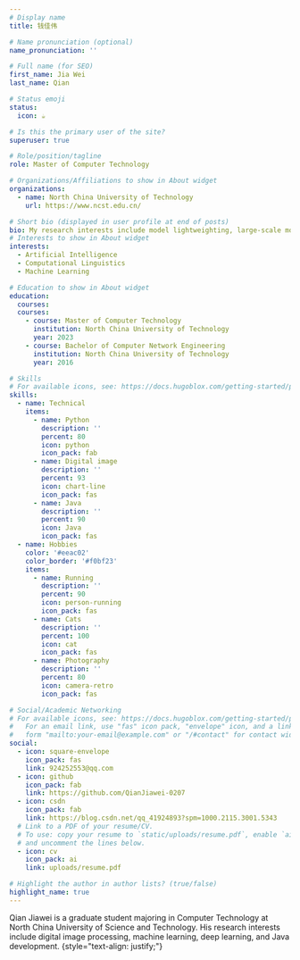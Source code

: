 ```yaml
---
# Display name
title: 钱佳伟

# Name pronunciation (optional)
name_pronunciation: ''

# Full name (for SEO)
first_name: Jia Wei
last_name: Qian

# Status emoji
status:
  icon: ☕️

# Is this the primary user of the site?
superuser: true

# Role/position/tagline
role: Master of Computer Technology

# Organizations/Affiliations to show in About widget
organizations:
  - name: North China University of Technology
    url: https://www.ncst.edu.cn/

# Short bio (displayed in user profile at end of posts)
bio: My research interests include model lightweighting, large-scale modeling, and Gnss satellite positioning. 
# Interests to show in About widget
interests:
  - Artificial Intelligence
  - Computational Linguistics
  - Machine Learning

# Education to show in About widget
education:
  courses:
  courses:
    - course: Master of Computer Technology
      institution: North China University of Technology
      year: 2023
    - course: Bachelor of Computer Network Engineering
      institution: North China University of Technology
      year: 2016

# Skills
# For available icons, see: https://docs.hugoblox.com/getting-started/page-builder/#icons
skills:
  - name: Technical
    items:
      - name: Python
        description: ''
        percent: 80
        icon: python
        icon_pack: fab
      - name: Digital image
        description: ''
        percent: 93
        icon: chart-line
        icon_pack: fas
      - name: Java
        description: ''
        percent: 90
        icon: Java
        icon_pack: fas
  - name: Hobbies
    color: '#eeac02'
    color_border: '#f0bf23'
    items:
      - name: Running
        description: ''
        percent: 90
        icon: person-running
        icon_pack: fas
      - name: Cats
        description: ''
        percent: 100
        icon: cat
        icon_pack: fas
      - name: Photography
        description: ''
        percent: 80
        icon: camera-retro
        icon_pack: fas

# Social/Academic Networking
# For available icons, see: https://docs.hugoblox.com/getting-started/page-builder/#icons
#   For an email link, use "fas" icon pack, "envelope" icon, and a link in the
#   form "mailto:your-email@example.com" or "/#contact" for contact widget.
social:
  - icon: square-envelope
    icon_pack: fas
    link: 924252553@qq.com
  - icon: github
    icon_pack: fab
    link: https://github.com/QianJiawei-0207
  - icon: csdn
    icon_pack: fab
    link: https://blog.csdn.net/qq_41924893?spm=1000.2115.3001.5343
  # Link to a PDF of your resume/CV.
  # To use: copy your resume to `static/uploads/resume.pdf`, enable `ai` icons in `params.yaml`,
  # and uncomment the lines below.
  - icon: cv
    icon_pack: ai
    link: uploads/resume.pdf

# Highlight the author in author lists? (true/false)
highlight_name: true
---
```


Qian Jiawei is a graduate student majoring in Computer Technology at North China University of Science and Technology. His research interests include digital image processing, machine learning, deep learning, and Java development.
{style="text-align: justify;"}
